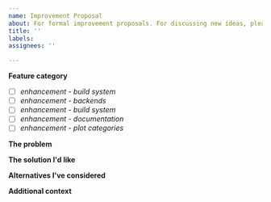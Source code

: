 ```yaml
---
name: Improvement Proposal
about: For formal improvement proposals. For discussing new ideas, please use the "Ideas 💡" link below.
title: ''
labels: 
assignees: ''

---
```


**Feature category**
- [ ] *enhancement - build system*
- [ ] *enhancement - backends*
- [ ] *enhancement - build system*
- [ ] *enhancement - documentation*
- [ ] *enhancement - plot categories*

**The problem**
<!--Please be civil. This is an environment for collaboration.-->

**The solution I'd like**

**Alternatives I've considered**

**Additional context**
<!--optional-->
